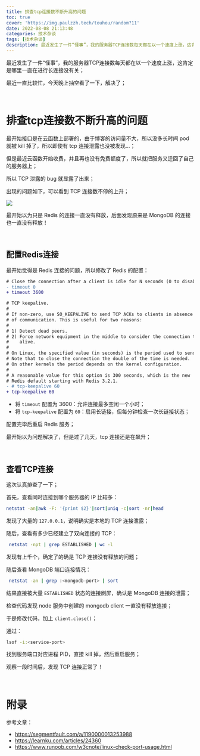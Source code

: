```yaml
---
title: 排查tcp连接数不断升高的问题
toc: true
cover: 'https://img.paulzzh.tech/touhou/random?11'
date: 2022-08-08 21:13:48
categories: 技术杂谈
tags: [技术杂谈]
description: 最近发生了一件“怪事”，我的服务器TCP连接数每天都在以一个速度上涨，这肯定是哪里一直在进行长连接没有关。最近一直比较忙，今天晚上抽空看了一下，解决了。
---
```


最近发生了一件“怪事”，我的服务器TCP连接数每天都在以一个速度上涨，这肯定是哪里一直在进行长连接没有关；

最近一直比较忙，今天晚上抽空看了一下，解决了；

<br/>

<!--more-->

# **排查tcp连接数不断升高的问题**

最开始接口是在云函数上部署的，由于博客的访问量不大，所以没多长时间 pod 就被 kill 掉了，所以即使有 tcp 连接泄露也没被发现…；

但是最近云函数开始收费，并且再也没有免费额度了，所以就把服务又迁回了自己的服务器上；

所以 TCP 泄露的 bug 就显露了出来；

出现的问题如下，可以看到 TCP 连接数不停的上升；

![](https://raw.gitmirror.com/JasonkayZK/blog_static/master/images/blog_tcp.png)

最开始以为只是 Redis 的连接一直没有释放，后面发现原来是 MongoDB 的连接也一直没有释放！

<br/>

## **配置Redis连接**

最开始觉得是 Redis 连接的问题，所以修改了 Redis 的配置：

```diff
# Close the connection after a client is idle for N seconds (0 to disable)
- timeout 0
+ timeout 3600

# TCP keepalive.
#
# If non-zero, use SO_KEEPALIVE to send TCP ACKs to clients in absence
# of communication. This is useful for two reasons:
#
# 1) Detect dead peers.
# 2) Force network equipment in the middle to consider the connection to be
#    alive.
#
# On Linux, the specified value (in seconds) is the period used to send ACKs.
# Note that to close the connection the double of the time is needed.
# On other kernels the period depends on the kernel configuration.
#
# A reasonable value for this option is 300 seconds, which is the new
# Redis default starting with Redis 3.2.1.
- # tcp-keepalive 60 
+ tcp-keepalive 60
```

-   将 `timeout` 配置为 3600：允许连接最多空闲一个小时；
-   将 `tcp-keepalive` 配置为 `60`：启用长链接，但每分钟检查一次长链接状态；

配置完毕后重启 Redis 服务；

最开始以为问题解决了，但是过了几天，tcp 连接还是在飙升；

<br/>

## **查看TCP连接**

这次认真排查了一下；

首先，查看同时连接到哪个服务器的 IP 比较多：

```bash
netstat -an|awk -F: '{print $2}'|sort|uniq -c|sort -nr|head
```

发现了大量的 `127.0.0.1`，说明确实是本地的 TCP 连接泄露；

随后，查看有多少已经建立了双向连接的 TCP：

```bash
 netstat -npt | grep ESTABLISHED | wc -l
```

发现有上千个，确定了的确是 TCP 连接没有释放的问题；

随后查看 MongoDB 端口连接情况：

```bash
 netstat -an | grep :<mongodb-port> | sort
```

结果直接被大量 `ESTABLISHED` 状态的连接刷屏，确认是 MongoDB 连接的泄露；

检查代码发现 node 服务中创建的 mongodb client 一直没有释放连接；

于是修改代码，加上 `client.close()`；

通过：

```bash
lsof -i:<service-port>
```

找到服务端口对应进程 PID，直接 kill 掉，然后重启服务；

观察一段时间后，发现 TCP 连接正常了！

<br/>

# **附录**

参考文章：

-   https://segmentfault.com/a/1190000013253988
-   https://learnku.com/articles/24360
-   https://www.runoob.com/w3cnote/linux-check-port-usage.html

<br/>
